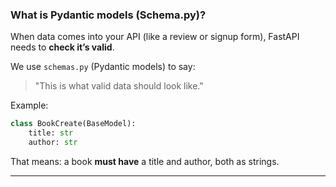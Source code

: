 ### **What is Pydantic models (Schema.py)?**

When data comes into your API (like a review or signup form), FastAPI needs to **check it’s valid**.

We use `schemas.py` (Pydantic models) to say:

> "This is what valid data should look like."

Example:

```python
class BookCreate(BaseModel):
    title: str
    author: str
```

That means: a book **must have** a title and author, both as strings.

---